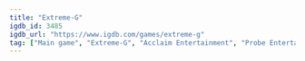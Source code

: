 ```yaml
---
title: "Extreme-G"
igdb_id: 3485
igdb_url: "https://www.igdb.com/games/extreme-g"
tag: ["Main game", "Extreme-G", "Acclaim Entertainment", "Probe Entertainment", "Gradiente", "Shooter", "Racing", "Sport", "Single player", "Multiplayer", "Split screen", "Third person", "Action", "Science fiction"]
---
```

